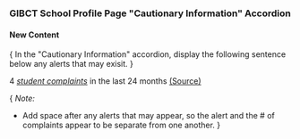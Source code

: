 ### GIBCT School Profile Page "Cautionary Information" Accordion

#### New Content

{ In the "Cautionary Information" accordion, display the following sentence below any alerts that may exisit. }

4 [*student complaints*]() in the last 24 months [(Source)]()  

{ *Note:* 
* Add space after any alerts that may appear, so the alert and the # of complaints appear to be separate from one another. }


